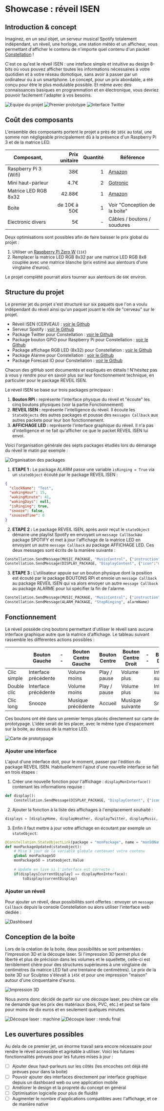 # Showcase : réveil ISEN
## Introduction & concept
Imaginez, en un seul objet, un serveur musical Spotify totalement indépendant, un réveil, une horloge, une station météo et un afficheur, vous permettant d'afficher le contenu de n'importe quel contenu d'un packet [Constellation](https://developer.myconstellation.io/) !

C'est ce qu'est le réveil ISEN : une inteface simple et intuitive au design 8-bits où vous pouvez afficher toutes les informations nécessaires à votre quotidien et à votre réseau domotique, sans avoir à passer par un ordinateur ou à un smartphone. Le concept, pour un prix abordable, a été conçu pour être le plus modulable possible. Et même avec des connaissances basiques en programmation et en électronique, vous devriez pouvoir facilement l'adapter à vos besoins.

![Equipe du projet](http://www.shiningparadox.fr/wp-content/uploads/2017/07/6.jpg)
![Premier prototype](http://www.shiningparadox.fr/wp-content/uploads/2017/07/1.jpg)
![Interface Twitter](http://www.shiningparadox.fr/wp-content/uploads/2017/07/4.jpg)

## Coût des composants 
L'ensemble des composants portent le projet a près de `105€` au total, une somme non négligeable principalement dû à la présence d'un Raspberry Pi 3 et de la matrice LED. 

| Composant,            | Prix unitaire | Quantité | Référence |
|-----------------------|--------------:|---------:|-----------|
| Raspberry Pi 3 (Wifi) | 38€           | 1        | [Amazon](https://www.amazon.fr/Raspberry-Pi-Carte-Mère-Model/dp/B01CD5VC92/ ) |
| Mini haut-parleur     | 4.7€          | 2        | [Gotronic](https://www.gotronic.fr/art-haut-parleur-hp8r3w-25596.htm) |
| Matrice LED RGB 8x32  | 42.88€        | 1        | [Amazon](https://www.amazon.fr/gp/product/B01DC0IPVU/) |
| Boite                 | de 10€ à 50€  | 1        | Voir "Conception de la boite" |
| Electronic divers     | 5€            | -        | Câbles / boutons / soudures |

Deux optimisations sont possibles afin de faire baisser le prix global du projet :
 1. Utiliser un [Raspberry Pi Zero W](https://www.kubii.fr/fr/pi-zero-w/1851-raspberry-pi-zero-w-3272496006997.html) (`11€`) 
 2. Remplacer la matrice LED RGB 8x32 par une matrice LED RGB 8x8 couplée avec une matrice blanche (prix estimé aux alentours d'une vingtaine d'euros).

Le projet complété pourrait alors tourner aux alentours de `60€` environ.

## Structure du projet 
Le premier jet du projet s'est structuré sur six paquets que l'on a voulu indépendant du réveil ainsi qu'un paquet jouant le rôle de "cerveau" sur le projet.

 - Réveil ISEN (CERVEAU) : [voir le Github](https://github.com/CeriseGoutPelican/Constellation-Reveil-ISEN)
 - Serveur Spotify : [voir le Github](https://github.com/nicolasroi/Constellation-Spotify)
 - Package Twitter pour Constellation : [voir le Github](https://github.com/CeriseGoutPelican/Package-Twitter-pour-Constellation)
 - Package bouton GPIO pour Raspberry Pi pour Constellation : [voir le Github](https://github.com/CeriseGoutPelican/Package-boutons-GPIO-pour-Constellation)
 - Package affichage RGB LED (8x32) pour Constellation : [voir le Github](https://github.com/CeriseGoutPelican/Package-Affichage-LED-pour-Constellation)
 - Package Alarme pour Constellation : [voir le Github](https://github.com/MrOwlTA2/AlarmClock-Constellation)
 - Package Forecast IO pour Constellation : [voir le Github](https://github.com/myconstellation/constellation-packages/tree/master/ForecastIO)

Chacun des gitHub sont documentés et expliqués en détails ! N'hésitez pas à vous y rendre pour en savoir plus sur leur fonctionnement technique, en particulier pour le package REVEIL ISEN.

Le réveil ISEN se base sur trois packages principaux : 
 1. **Bouton RPi :** représente l'interface physque du réveil et "écoute" les cinq boutons physiques (voir la partie Fonctionnement)
 2. **REVEIL ISEN :** représente l'intelligence du réveil. Il écoute les `StateObjects` des autres packages et pousse des `messages Callback` aux autres packets pour leur bon fonctionnement.
 3. **AFFICHAGE LED :** représente l'interface graphique du réveil. Il n'a pas d'intelligence et ne fait qu'afficher ce que le packet REVEIL ISEN lui envoi.

Voici l'organisation générale des septs packages étudiés lors du démarage du réveil le matin par exemple :

![Organisation des packages](http://www.shiningparadox.fr/wp-content/uploads/2017/06/Organisation.png)

1. **ETAPE 1 :** Le package ALARM passe une variable `isRinging = True` via un `stateObject` écouté par le package REVEIL ISEN :
```json
{
  "clockName": "Test",
  "wakingHour": 15,
  "wakingMinute": 41,
  "wakingDays": null,
  "isRinging": true,
  "snooze": false,
  "snoozedTime": 0
}
```
2. **ETAPE 2 :** Le package REVEIL ISEN, après avoir reçut le `stateObject` démarre une playlist Spotify en envoyant un `message Callback`au package SPOTIFY et met à jour l'affichage de la matrice LED en envoyant un autre `message Callback` au package AFFICHAGE LED. Ces deux messages sont écrits de la manière suivante :
```python
Constellation.SendMessage(MUSIC_PACKAGE, "MusicControl", {"instruction":"PLAY_PLAYLIST", "uri":MORNING_URI})
Constellation.SendMessage(DISPLAY_PACKAGE, "DisplayContent", {"icon":"musique", "text":alarmName,"time":None,"matrix":None})
```
3. **ETAPE 3 :** L'utilisateur appuie sur un bouton physique dont la position est écouté par le package BOUTONS RPi et envoie un `message Callback` au package REVEIL ISEN qui va alors envoyer un autre `message Callback` au package ALARME pour lui spécifier la fin de l'alarme. 
```python
Constellation.SendMessage(MUSIC_PACKAGE, "MusicControl", {"instruction":"PLAY_PAUSE"})
Constellation.SendMessage(ALARM_PACKAGE, "StopRinging", alarmName)
```

## Fonctionnement

Le réveil possède cinq boutons permettant d'utiliser le réveil sans aucune interface graphique autre que la matrice d'affichage. Le tableau suivant rassemble les différentes actions possibles :

|             | Bouton Gauche        |--|  Bouton Centre Gauche  | Bouton Centre | Bouton Centre Droit |--| Bouton Droite      |
|-------------|----------------------|--|------------------------|---------------|---------------------|--|--------------------| 
| Clic simple | Interface précédente |  | Volume moins           | Play / pause  | Volume plus         |  | Interface suivante |
| Double clic | Interface précédente |  | Volume moins           | Play / pause  | Volume plus         |  | Interface suivante |
| Clic long   | Snooze               |  | Musique précédente     | Accueil       | Musique suivante    |  | Snooze             |

Ces boutons ont été dans un premier temps placés directement sur carte de prototypage. L'idée serait de les placer, avec le même type d'espacement sur la boite, au dessus de la matrice LED.

![Carte de prototypage](http://www.shiningparadox.fr/wp-content/uploads/2017/07/2.jpg)

### Ajouter une interface
L'ajout d'une interface doit, pour le moment, passer par l'édition du package REVEIL ISEN. Habituellement l'ajout d'une nouvelle interface se fait en trois étapes :
1. Créer une nouvelle fonction pour l'affichage : `displayMonInterface()` contenant les informations requise :
```python
def display():
    Constellation.SendMessage(DISPLAY_PACKAGE, "DisplayContent", {"icon":"monIcone", "text":"monTexte","time":None,"matrix":None}) 
```
2. Ajouter la fonction à la liste des affichages à l'emplacement souhaité :
```python
displays = [displayHome, displayWeather, displayTwitter, displayMusic, displayMonInterface]
```
3. Enfin il faut mettre à jour votre affichage en écoutant par exemple un `stateObject`:
```python
@Constellation.StateObjectLink(package = "monPackage", name = "monSOName")
def monPackageUpdated(stateobject):
    # Mise à jour de la variable globale contenant votre contenu
    global monPackageSO
    monPackageSO = stateobject.Value
    
    # Update en live si l'interface est correcte :
    if(displays[currentDisplay] == displayMonInterface):
        toDisplay(currentDisplay)
```

### Ajouter un réveil
Pour ajouter un réveil, deux possibilités sont offertes : envoyer un `message Callback` depuis la console Constellation ou alors utiliser l'interface web dédiée :

![Dashboard](http://www.shiningparadox.fr/wp-content/uploads/2017/07/5-1.jpg)

## Conception de la boite
Lors de la création de la boite, deux possibilités se sont présentées : l'impression 3D et la  découpe laser. Si l'impression 3D permet plus de liberté et plus de précision dans les volumes et le squellette, celle-ci est terriblement chère pour des structures supérieures à une vingtaine de centimètres (la matrice LED fait une trentaine de centimètres). Le prix de la boite 3D sur Sculpteo s'élevait à `145€` et pour une impression "maison" autour d'une cinquentaine d'euros.

![Impression 3D](http://www.shiningparadox.fr/wp-content/uploads/2017/06/Impression-3D.jpg)

Nous avons donc décidé de partir sur une découpe laser, peu chère car elle ne demande que les prix des matériaux (bois, PVC, etc.) et peut se faire pour moins de dix euros et en seulement quelques minutes.

![Découpe laser : machine](http://www.shiningparadox.fr/wp-content/uploads/2017/07/IMG_20170629_114939.jpg)
![Découpe laser : rendu final](http://www.shiningparadox.fr/wp-content/uploads/2017/07/5.jpg)

## Les ouvertures possibles
Au dela de ce premier jet, un énorme travail sera encore nécessaire pour rendre le réveil accessible et agréable à utiliser. Voici les futures fonctionnalités prévues pour les futures mises à jour :
- [ ] Ajouter deux haut-parleurs sur les côtés (les encoches ont déjà été prévues pour dans la boite)
- [ ] Pouvoir ajouter des interfaces directement par interface graphique depuis un dashboard web ou une application mobile
- [ ] Améliorer le design et la propreté du concept en général
- [ ] Optimisation logicielle pour plus de fluidité
- [ ] Augmenter le nombre d'applications compatibles avec l'affichage, et ce de manière native
